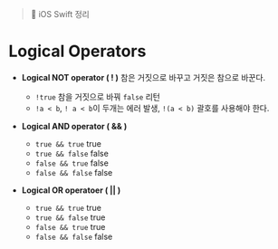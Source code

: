 > 📝 iOS Swift 정리   

# Logical Operators
+ **Logical NOT operator ( ! )**
참은 거짓으로 바꾸고 거짓은 참으로 바꾼다.
    + `!true` 참을 거짓으로 바꿔 `false` 리턴
    + `!a < b`, `! a < b`이 두개는 에러 발생, `!(a < b)` 괄호를 사용해야 한다. 
        
+ **Logical AND operator ( && )**
    + `true && true` true
    + `true && false` false
    + `false && true` false
    + `false && false` false

+ **Logical OR operatoer ( || )**
    + `true && true` true
    + `true && false` true
    + `false && true` true
    + `false && false` false
